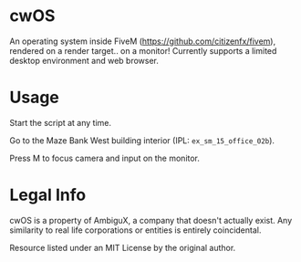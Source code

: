 # cwOS
An operating system inside FiveM (https://github.com/citizenfx/fivem), rendered on a render target.. on a monitor!
Currently supports a limited desktop environment and web browser.

# Usage
Start the script at any time.

Go to the Maze Bank West building interior (IPL: `ex_sm_15_office_02b`).

Press M to focus camera and input on the monitor.

# Legal Info
cwOS is a property of AmbiguX, a company that doesn't actually exist.
Any similarity to real life corporations or entities is entirely coincidental.

Resource listed under an MIT License by the original author.
